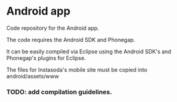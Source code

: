 Android app
===========

Code repository for the Android app.

The code requires the Android SDK and Phonegap.

It can be easily compiled via Eclipse using the Android SDK's and Phonegap's plugins for Eclipse.

The files for Instasoda's mobile site must be copied into android/assets/www

### TODO: add compilation guidelines.